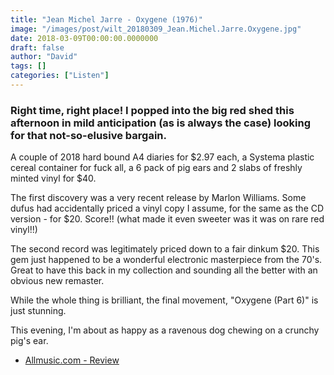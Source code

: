 ```yaml
---
title: "Jean Michel Jarre - Oxygene (1976)"
image: "/images/post/wilt_20180309_Jean.Michel.Jarre.Oxygene.jpg"
date: 2018-03-09T00:00:00.0000000
draft: false
author: "David"
tags: []
categories: ["Listen"]
---
```

### Right time, right place! I popped into the big red shed this afternoon in mild anticipation (as is always the case) looking for that not-so-elusive bargain.  
  
A couple of 2018 hard bound A4 diaries for $2.97 each, a Systema plastic cereal container for fuck all, a 6 pack of pig ears and 2 slabs of freshly minted vinyl for $40.

 The first discovery was a very recent release by Marlon Williams. Some dufus had accidentally priced a vinyl copy I assume, for the same as the CD version - for $20. Score!! (what made it even sweeter was it was on rare red vinyl!!)  
  
The second record was legitimately priced down to a fair dinkum $20. This gem just happened to be a wonderful electronic masterpiece from the 70's. Great to have this back in my collection and sounding all the better with an obvious new remaster.  
  
While the whole thing is brilliant, the final movement, "Oxygene (Part 6)" is just stunning. 

 This evening, I'm about as happy as a ravenous dog chewing on a crunchy pig's ear.

-  [Allmusic.com - Review](https://www.allmusic.com/album/oxyg%C3%A8ne-mw0000190343)
